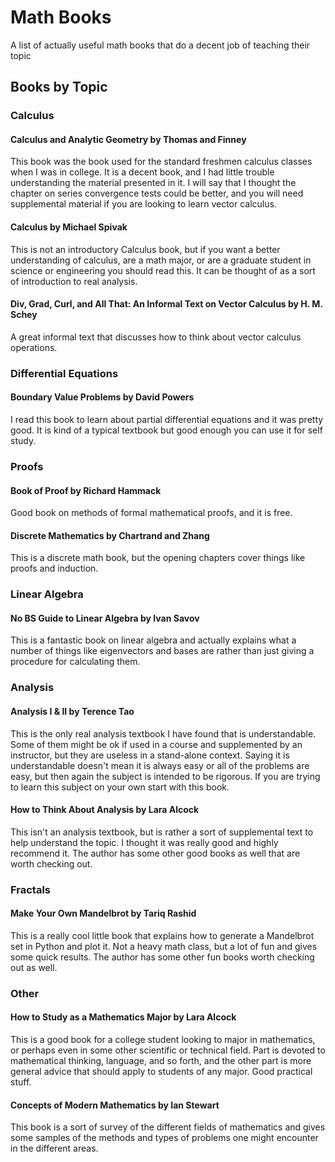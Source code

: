 
# Math Books

A list of actually useful math books that do a decent job of teaching their topic

## Books by Topic

### Calculus

#### **Calculus and Analytic Geometry** by Thomas and Finney

This book was the book used for the standard freshmen calculus classes when I was in college.  It is a decent book, and I had little trouble understanding the material presented in it.  I will say that I thought the chapter on series convergence tests could be better, and you will need supplemental material if you are looking to learn vector calculus.

#### **Calculus** by Michael Spivak

This is not an introductory Calculus book, but if you want a better understanding of calculus, are a math major, or are a graduate student in science or engineering you should read this.  It can be thought of as a sort of introduction to real analysis.

#### **Div, Grad, Curl, and All That: An Informal Text on Vector Calculus** by H. M. Schey

A great informal text that discusses how to think about vector calculus operations.



### Differential Equations

#### **Boundary Value Problems** by David Powers

I read this book to learn about partial differential equations and it was pretty good.  It is kind of a typical textbook but good enough you can use it
for self study.



### Proofs

#### **Book of Proof** by Richard Hammack

Good book on methods of formal mathematical proofs, and it is free.

#### **Discrete Mathematics** by Chartrand and Zhang

This is a discrete math book, but the opening chapters cover things like proofs and induction.  



### Linear Algebra

#### **No BS Guide to Linear Algebra** by Ivan Savov

This is a fantastic book on linear algebra and actually explains what a number of things like eigenvectors and bases are rather than just giving a procedure for calculating them.



### Analysis

#### **Analysis I & II** by Terence Tao

This is the only real analysis textbook I have found that is understandable.  Some of them might be ok if used in a course and supplemented by an instructor, but they are useless in a stand-alone context.  Saying it is understandable doesn't mean it is always easy or all of the problems are easy, but then again the subject is intended to be rigorous.  If you are trying to learn this subject on your own start with this book.

#### **How to Think About Analysis** by Lara Alcock

This isn't an analysis textbook, but is rather a sort of supplemental text to help understand the topic.  I thought it was really good and highly recommend it.  The author has some other good books as well that are worth checking out.



### Fractals

#### **Make Your Own Mandelbrot** by Tariq Rashid

This is a really cool little book that explains how to generate a Mandelbrot set in Python and plot it.  Not a heavy math class, but a lot of fun and gives some quick results.  The author has some other fun books worth checking out as well.



### Other

#### **How to Study as a Mathematics Major** by Lara Alcock

This is a good book for a college student looking to major in mathematics, or perhaps even in some other scientific or technical field.  Part is devoted to mathematical thinking, language, and so forth, and the other part is more general advice that should apply to students of any major.  Good practical stuff.


#### **Concepts of Modern Mathematics** by Ian Stewart

This book is a sort of survey of the different fields of mathematics and gives some samples of the methods and types of problems one might encounter in
the different areas.

<!--More to be added later.-->

